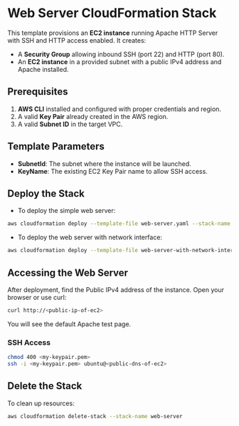 # Web Server CloudFormation Stack

This template provisions an **EC2 instance** running Apache HTTP Server with SSH and HTTP access enabled.
It creates:

- A **Security Group** allowing inbound SSH (port 22) and HTTP (port 80).
- An **EC2 instance** in a provided subnet with a public IPv4 address and Apache installed.

## Prerequisites

1. **AWS CLI** installed and configured with proper credentials and region.
2. A valid **Key Pair** already created in the AWS region.
3. A valid **Subnet ID** in the target VPC.

## Template Parameters

- **SubnetId**: The subnet where the instance will be launched.
- **KeyName**: The existing EC2 Key Pair name to allow SSH access.

## Deploy the Stack

- To deploy the simple web server:

```bash
aws cloudformation deploy --template-file web-server.yaml --stack-name web-server --capabilities CAPABILITY_NAMED_IAM --parameter-overrides SubnetId=<SubnetId> KeyName=<KeyName>
```

- To deploy the web server with network interface:

```bash
aws cloudformation deploy --template-file web-server-with-network-interface.yaml --stack-name web-server-with-network-interface --capabilities CAPABILITY_NAMED_IAM --parameter-overrides SubnetId=<SubnetId> KeyName=<KeyName>
```

## Accessing the Web Server

After deployment, find the Public IPv4 address of the instance.
Open your browser or use curl:

```bash
curl http://<public-ip-of-ec2>
```

You will see the default Apache test page.

### SSH Access

```bash
chmod 400 <my-keypair.pem>
ssh -i <my-keypair.pem> ubuntu@<public-dns-of-ec2>
```

## Delete the Stack

To clean up resources:

```bash
aws cloudformation delete-stack --stack-name web-server
```
